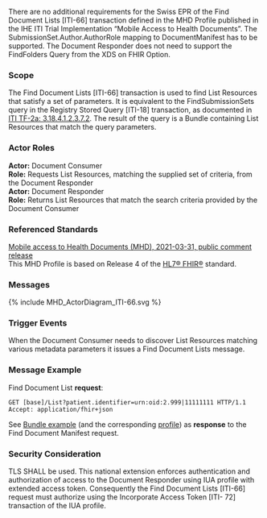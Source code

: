 There are no additional requirements for the Swiss EPR of the Find Document Lists [ITI-66] transaction
defined in the MHD Profile published in the IHE ITI Trial Implementation “Mobile Access to Health Documents”.
The SubmissionSet.Author.AuthorRole mapping to DocumentManifest has to be supported. The Document Responder
does not need to support the FindFolders Query from the XDS on FHIR Option. 

### Scope

The Find Document Lists [ITI-66] transaction is used to find List Resources
that satisfy a set of parameters. It is equivalent to the FindSubmissionSets query in the Registry
Stored Query [ITI-18] transaction, as documented in [ITI TF-2a: 3.18.4.1.2.3.7.2](https://profiles.ihe.net/ITI/TF/Volume2/ITI-18.html#3.18.4.1.2.3.7.2). The result of the query is a Bundle containing List Resources that match the query parameters.

### Actor Roles

**Actor:** Document Consumer   
**Role:** Requests List Resources, matching the supplied set of criteria, from the Document Responder   
**Actor:** Document Responder   
**Role:** Returns List Resources that match the search criteria provided by the Document Consumer   

### Referenced Standards

[Mobile access to Health Documents (MHD), 2021-03-31, public comment release](https://profiles.ihe.net/ITI/MHD/4.0.0-comment/)   
This MHD Profile is based on Release 4 of the [HL7® FHIR®](https://www.hl7.org/fhir/index.html) standard.

### Messages

<div>{% include MHD_ActorDiagram_ITI-66.svg %}</div>

### Trigger Events

When the Document Consumer needs to discover List Resources matching various metadata parameters it issues a Find Document Lists message.

### Message Example

Find Document List **request**:
```
GET [base]/List?patient.identifier=urn:oid:2.999|11111111 HTTP/1.1
Accept: application/fhir+json
```

See [Bundle example](Bundle-Bundle-FindSubmissionSets.html) (and the corresponding [profile](StructureDefinition-ch-mhd-submissionset-comprehensive-bundle.html)) as **response** to the Find Document Manifest request.

### Security Consideration

TLS SHALL be used. This national extension enforces authentication and authorization of access to the
Document Responder using IUA profile with extended access token. Consequently
the Find Document Lists [ITI-66] request must authorize using the Incorporate Access Token [ITI-
72] transaction of the IUA profile.